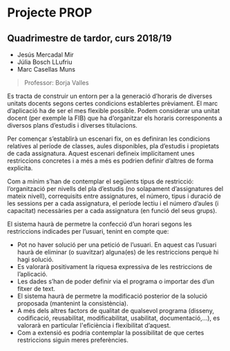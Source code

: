 # Projecte PROP

## Quadrimestre de tardor, curs 2018/19

- Jesús Mercadal Mir
- Júlia Bosch LLufriu
- Marc Casellas Muns

> Professor: Borja Valles

Es tracta de construir un entorn per a la generació d’horaris de diverses unitats docents segons
certes condicions establertes prèviament. El marc d’aplicació ha de ser el mes flexible possible.
Podem considerar una unitat docent (per exemple la FIB) que ha d’organitzar els horaris
corresponents a diversos plans d’estudis i diverses titulacions.

Per començar s’establirà un escenari fix, on es definiran les condicions relatives al període de
classes, aules disponibles, pla d’estudis i propietats de cada assignatura. Aquest escenari
defineix implícitament unes restriccions concretes i a més a més es podrien definir d’altres de
forma explicita.

Com a mínim s’han de contemplar el següents tipus de restricció: l’organització per nivells del
pla d’estudis (no solapament d’assignatures del mateix nivell), correquisits entre assignatures,
el número, tipus i duració de les sessions per a cada assignatura, el període lectiu i el número
d’aules (i capacitat) necessàries per a cada assignatura (en funció del seus grups).

El sistema haurà de permetre la confecció d’un horari segons les restriccions indicades per
l’usuari, tenint en compte que:

- Pot no haver solució per una petició de l’usuari. En aquest cas l’usuari haurà de eliminar
(o suavitzar) alguna(es) de les restriccions perquè hi hagi solució.
- Es valorarà positivament la riquesa expressiva de les restriccions de l’aplicació.
- Les dades s’han de poder definir via el programa o importar des d’un fitxer de text.
- El sistema haurà de permetre la modificació posterior de la solució proposada
(mantenint la consistència).
- A més dels altres factors de qualitat de qualsevol programa (disseny, codificació,
reusabilitat, modificabilitat, usabilitat, documentació,...), es valorarà en particular
l'eficiència i flexibilitat d’aquest.
- Com a extensió es podria contemplar la possibilitat de que certes restriccions siguin
meres preferències.
